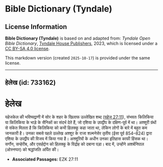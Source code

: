 # Bible Dictionary (Tyndale)

## License Information

**Bible Dictionary (Tyndale)** is based on and adapted from: _Tyndale Open Bible Dictionary_, [Tyndale House Publishers](https://tyndaleopenresources.com/), 2023, which is licensed under a [CC BY-SA 4.0 license](https://creativecommons.org/licenses/by-sa/4.0/legalcode.en).

This markdown version (created `2025-10-17`) is provided under the same license.



--------------------------------

## हेलेख (id: 733162)

हेलेख
=====

यहेजकेल की भविष्यद्वाणी में सोर के शहर के खिलाफ उल्लेखित शब्द ([यहेज 27:11](https://ref.ly/Ezek27:11)), संभवतः किलिकिया या किलिकिया के भाड़े के सैनिकों का संदर्भ देते हैं, जो एशिया के उपद्वीप के दक्षिण\-पूर्व में था। अश्शूरी ग्रंथों से संकेत मिलता है कि किलिकिया को कभी हिलक्कू कहा जाता था, लेकिन लोगों के बारे में बहुत कम जानकारी है। उनका सबसे पहले उल्लेख अश्शूर के राजा शल्मनेसेर तृतीय (ईसा पूर्व 854–824\) द्वारा एशिया के उपद्वीप की विजय में किया गया है। अश्शूरियों के अधीन उनका इतिहास काफी हिंसक था। सर्गोन, सन्हेरीब, और एसर्हद्दोन को हिलक्कू के विद्रोह को दबाना पड़ा। बाद में, उन्होंने अशर्बनिपाल (ओस्‍नप्पर) को श्रद्धांजलि अर्पित की।

* **Associated Passages:** EZK 27:11

